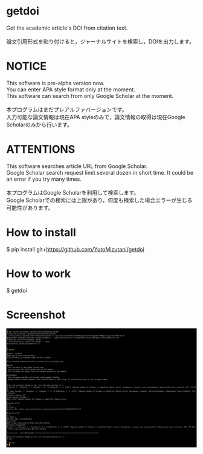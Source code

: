# getdoi

Get the academic article's DOI from citation text.<br><br>
論文引用形式を貼り付けると，ジャーナルサイトを検索し，DOIを出力します。


# NOTICE

This software is pre-alpha version now.<br>
You can enter APA style format only at the moment.<br>
This software can search from only Google Scholar at the moment.<br><br>
本プログラムはまだプレアルファバージョンです。<br>
入力可能な論文情報は現在APA styleのみで，論文情報の取得は現在Google Scholarのみから行います。


# ATTENTIONS

This software searches article URL from Google Scholar.<br>
Google Scholar search request limit several dozen in short time. It could be an error if you try many times.<br><br>
本プログラムはGoogle Scholarを利用して検索します。<br>
Google Scholarでの検索には上限があり，何度も検索した場合エラーが生じる可能性があります。


# How to install

$ pip install git+https://github.com/YutoMizutani/getdoi


# How to work

$ getdoi


# Screenshot

![ss1](https://github.com/YutoMizutani/getdoi/blob/master/docs/Screen%20Shot%202017-12-15%20ver_0_1_0.png "ss1")